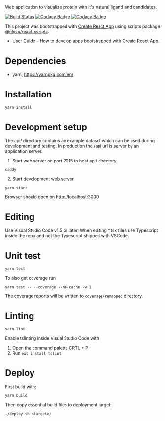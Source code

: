 Web application to visualize protein with it's natural ligand and candidates.

[![Build Status](https://travis-ci.org/3D-e-Chem/molviewer-tsx.svg?branch=master)](https://travis-ci.org/3D-e-Chem/molviewer-tsx)
[![Codacy Badge](https://api.codacy.com/project/badge/Grade/e80c537a04c34a508709c839940d5bfe)](https://www.codacy.com/app/3D-e-Chem/molviewer-tsx?utm_source=github.com&amp;utm_medium=referral&amp;utm_content=3D-e-Chem/molviewer-tsx&amp;utm_campaign=Badge_Grade)
[![Codacy Badge](https://api.codacy.com/project/badge/Coverage/e80c537a04c34a508709c839940d5bfe)](https://www.codacy.com/app/3D-e-Chem/molviewer-tsx?utm_source=github.com&utm_medium=referral&utm_content=3D-e-Chem/molviewer-tsx&utm_campaign=Badge_Coverage)

This project was bootstrapped with [Create React App](https://github.com/facebookincubator/create-react-app) using scripts package [@nlesc/react-scripts](https://github.com/NLeSC/create-react-app).

* [User Guide](https://github.com/NLeSC/create-react-app/blob/master/packages/react-scripts/template/README.md) – How to develop apps bootstrapped with Create React App.

# Dependencies

* yarn, https://yarnpkg.com/en/

# Installation

```
yarn install
```

# Development setup

The api/ directory contains an example dataset which can be used during development and testing.
In production the /api url is server by an application server.

1. Start web server on port 2015 to host api/ directory.
```
caddy
```

2. Start development web server

```
yarn start
```

Browser should open on http://localhost:3000

# Editing

Use Visual Studio Code v1.5 or later.
When editing *.tsx files use Typescript inside the repo and not the Typescript shipped with VSCode.

# Unit test

```
yarn test
```

To also get coverage run
```
yarn test -- --coverage --no-cache -w 1
```
The coverage reports will be written to `coverage/remapped` directory.

# Linting

```
yarn lint
```

Enable tslinting inside Visual Studio Code with

1. Open the command palette CRTL + P
2. Run `ext install tslint`

# Deploy

First build with:
```
yarn build
```

Then copy essential build files to deployment target:
```
./deploy.sh <target>/
```
